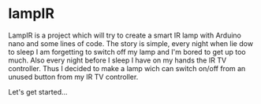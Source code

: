 # lampIR
LampIR is a project which will try to create a smart IR lamp with Arduino nano and some lines of code. The story is simple, every night when lie dow to sleep I am forgetting to switch off my lamp and I'm bored to get up too much. Also every night before I sleep I have on my hands the IR TV controller. Thus I decided to make a lamp wich can switch on/off from an unused button from my IR TV controller. 

Let's get started...
